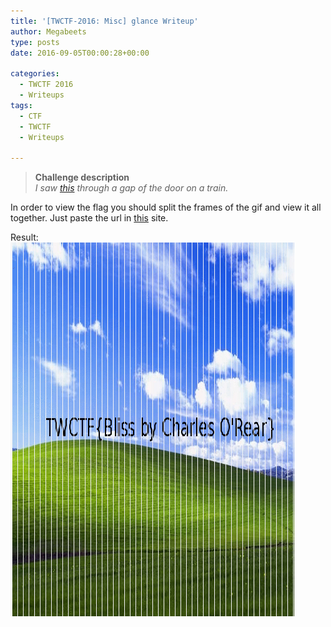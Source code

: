 ```yaml
---
title: '[TWCTF-2016: Misc] glance Writeup'
author: Megabeets
type: posts
date: 2016-09-05T00:00:28+00:00

categories:
  - TWCTF 2016
  - Writeups
tags:
  - CTF
  - TWCTF
  - Writeups

---
```

> **Challenge description**  
> _I saw [this][1] through a gap of the door on a train._

In order to view the flag you should split the frames of the gif and view it all together. Just paste the url in [this][2] site.

Result:  
<img src="./glance.png" /> 



 [1]: https://twctf7qygt6ujk.azureedge.n./glance.gif-994bd85cd3c2f37c1cd1d520a506abbbe459ac7dc2fedd39bf04c99a04abcb9f
 [2]: http://ezgif.com/split